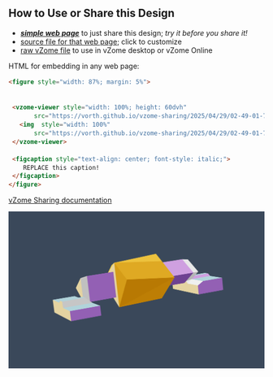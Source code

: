 
## How to Use or Share this Design

 - [***simple web page***](<https://vorth.github.io/vzome-sharing/2025/04/29/02-49-01-764Z-y00-FDM-bridged/>) to just share this design; *try it before you share it!*
 - [source file for that web page](<https://github.com/vorth/vzome-sharing/edit/main/2025/04/29/02-49-01-764Z-y00-FDM-bridged/index.md>); click to customize
 - [raw vZome file](<https://raw.githubusercontent.com/vorth/vzome-sharing/main/2025/04/29/02-49-01-764Z-y00-FDM-bridged/y00-FDM-bridged.vZome>) to use in vZome desktop or vZome Online
 
 HTML for embedding in any web page:
 ```html
<figure style="width: 87%; margin: 5%">
  
  
  <vzome-viewer style="width: 100%; height: 60dvh" 
        src="https://vorth.github.io/vzome-sharing/2025/04/29/02-49-01-764Z-y00-FDM-bridged/y00-FDM-bridged.vZome" >
    <img  style="width: 100%"
        src="https://vorth.github.io/vzome-sharing/2025/04/29/02-49-01-764Z-y00-FDM-bridged/y00-FDM-bridged.png" >
  </vzome-viewer>

  <figcaption style="text-align: center; font-style: italic;">
     REPLACE this caption!
  </figcaption>
</figure>

 ```

[vZome Sharing documentation](https://vzome.github.io/vzome/sharing.html#how-it-works)

![Image](<y00-FDM-bridged.png>)

